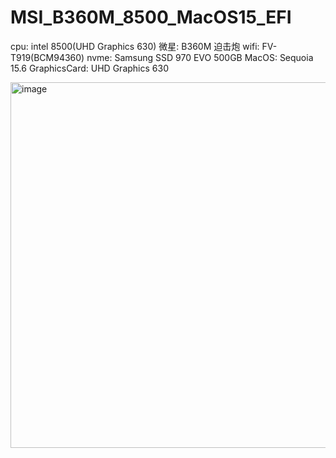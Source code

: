 # MSI_B360M_8500_MacOS15_EFI

cpu: intel 8500(UHD Graphics 630)
微星: B360M 迫击炮
wifi: FV-T919(BCM94360)
nvme: Samsung SSD 970 EVO 500GB
MacOS: Sequoia 15.6
GraphicsCard: UHD Graphics 630

<img width="990" height="585" alt="image" src="https://github.com/user-attachments/assets/d3672277-e8f0-4b83-8e8b-5e84cda04ebc" />
